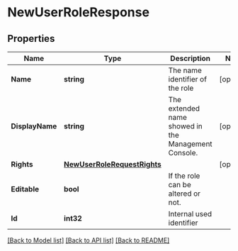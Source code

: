 # NewUserRoleResponse

## Properties

Name | Type | Description | Notes
------------ | ------------- | ------------- | -------------
**Name** | **string** | The name identifier of the role | [optional] 
**DisplayName** | **string** | The extended name showed in the Management Console. | [optional] 
**Rights** | [**NewUserRoleRequestRights**](NewUserRoleRequest_rights.md) |  | [optional] 
**Editable** | **bool** | If the role can be altered or not. | 
**Id** | **int32** | Internal used identifier | 

[[Back to Model list]](../README.md#documentation-for-models) [[Back to API list]](../README.md#documentation-for-api-endpoints) [[Back to README]](../README.md)


